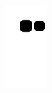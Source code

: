 
 
  ![Snake animation](https://github.com/rafaballerini/rafaballerini/blob/output/github-contribution-grid-snake.svg)
 
</div>

